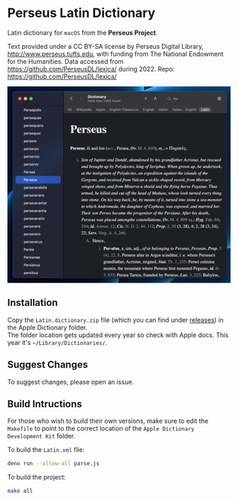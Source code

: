 
# Perseus Latin Dictionary

Latin dictionary for `macOS` from the **Perseus Project**.

Text provided under a CC BY-SA license by Perseus Digital Library,
http://www.perseus.tufts.edu, with funding from
The National Endowment for the Humanities.
Data accessed from https://github.com/PerseusDL/lexica/ during 2022.
Repo: https://github.com/PerseusDL/lexica/

![Perseus Dictionary](Perseus.png)

## Installation

Copy the `Latin.dictionary.zip` file (which you can find under [releases](https://github.com/cristian-5/Perseus/releases))
in the Apple Dictionary folder.\
The folder location gets updated every year so check with Apple docs.
This year it's `~/Library/Dictionaries/`.

## Suggest Changes

To suggest changes, please open an issue.

## Build Intructions

For those who wish to build their own versions,
make sure to edit the `Makefile` to point to the correct location of the
`Apple Dictionary Development Kit` folder.

To build the `Latin.xml` file:

```sh
deno run --allow-all parse.js
```

To build the project:

```sh
make all
```
